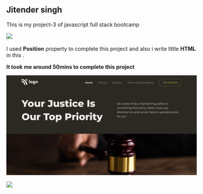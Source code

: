 ## Jitender singh

This is my project-3 of javascript full stack bootcamp 

![](https://img.shields.io/badge/Technologies--used-Html%20Css-red)

I used **Position** property to complete this project and also i write little **HTML** in this .


**It took me around 50mins to complete this project**

![](./thumbnail.png)


![](https://img.shields.io/badge/Instructor-Hitesh%20choudhary%20-blue)